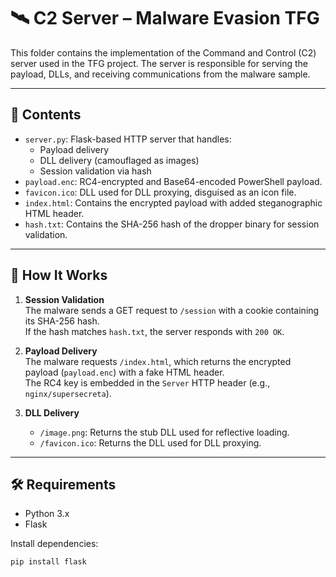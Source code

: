 # 🛰️ C2 Server – Malware Evasion TFG

This folder contains the implementation of the Command and Control (C2) server used in the TFG project. The server is responsible for serving the payload, DLLs, and receiving communications from the malware sample.

---

## 📁 Contents

- `server.py`: Flask-based HTTP server that handles:
  - Payload delivery
  - DLL delivery (camouflaged as images)
  - Session validation via hash
- `payload.enc`: RC4-encrypted and Base64-encoded PowerShell payload.
- `favicon.ico`: DLL used for DLL proxying, disguised as an icon file.
- `index.html`: Contains the encrypted payload with added steganographic HTML header.
- `hash.txt`: Contains the SHA-256 hash of the dropper binary for session validation.

---

## 🚀 How It Works

1. **Session Validation**  
   The malware sends a GET request to `/session` with a cookie containing its SHA-256 hash.  
   If the hash matches `hash.txt`, the server responds with `200 OK`.

2. **Payload Delivery**  
   The malware requests `/index.html`, which returns the encrypted payload (`payload.enc`) with a fake HTML header.  
   The RC4 key is embedded in the `Server` HTTP header (e.g., `nginx/supersecreta`).

3. **DLL Delivery**  
   - `/image.png`: Returns the stub DLL used for reflective loading.
   - `/favicon.ico`: Returns the DLL used for DLL proxying.

---

## 🛠️ Requirements

- Python 3.x
- Flask

Install dependencies:

```bash
pip install flask

